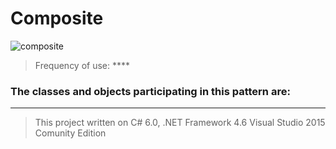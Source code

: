 # Composite

![composite](https://cloud.githubusercontent.com/assets/24522089/24169933/83439b36-0e98-11e7-9894-96acf41a7c2e.png)

> Frequency of use: ****

### The classes and objects participating in this pattern are:



-------------------------------------------------------------------------------------------------
> This project written on C# 6.0, .NET Framework 4.6 Visual Studio 2015 Comunity Edition
